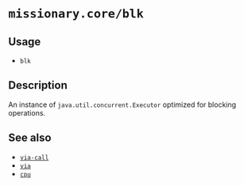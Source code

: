 # `missionary.core/blk`

## Usage
* `blk`

## Description
An instance of `java.util.concurrent.Executor` optimized for blocking operations.

## See also
* [`via-call`](/api/missionary.core/via-call.html)
* [`via`](/api/missionary.core/via.html)
* [`cpu`](/api/missionary.core/cpu.html)